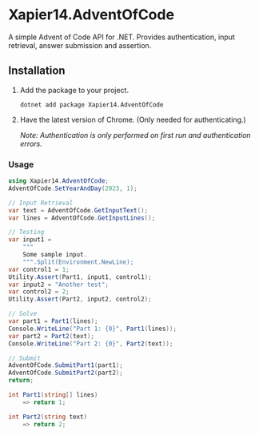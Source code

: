 # Xapier14.AdventOfCode
A simple Advent of Code API for .NET.
Provides authentication, input retrieval, answer submission and assertion.

## Installation
1. Add the package to your project.
   
   ```
   dotnet add package Xapier14.AdventOfCode
   ```
3. Have the latest version of Chrome. (Only needed for authenticating.)

   *Note: Authentication is only performed on first run and authentication errors.*

### Usage
```csharp
using Xapier14.AdventOfCode;
AdventOfCode.SetYearAndDay(2023, 1);

// Input Retrieval
var text = AdventOfCode.GetInputText();
var lines = AdventOfCode.GetInputLines();

// Testing
var input1 =
    """
    Some sample input.
    """.Split(Environment.NewLine);
var control1 = 1;
Utility.Assert(Part1, input1, control1);
var input2 = "Another test";
var control2 = 2;
Utility.Assert(Part2, input2, control2);

// Solve
var part1 = Part1(lines);
Console.WriteLine("Part 1: {0}", Part1(lines));
var part2 = Part2(text);
Console.WriteLine("Part 2: {0}", Part2(text));

// Submit
AdventOfCode.SubmitPart1(part1);
AdventOfCode.SubmitPart2(part2);
return;

int Part1(string[] lines)
    => return 1;

int Part2(string text)
    => return 2;
```
